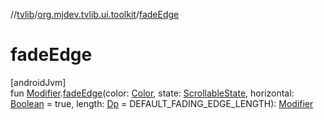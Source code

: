 //[tvlib](../../index.md)/[org.mjdev.tvlib.ui.toolkit](index.md)/[fadeEdge](fade-edge.md)

# fadeEdge

[androidJvm]\
fun [Modifier](https://developer.android.com/reference/kotlin/androidx/compose/ui/Modifier.html).[fadeEdge](fade-edge.md)(color: [Color](https://developer.android.com/reference/kotlin/androidx/compose/ui/graphics/Color.html), state: [ScrollableState](https://developer.android.com/reference/kotlin/androidx/compose/foundation/gestures/ScrollableState.html), horizontal: [Boolean](https://kotlinlang.org/api/latest/jvm/stdlib/kotlin/-boolean/index.html) = true, length: [Dp](https://developer.android.com/reference/kotlin/androidx/compose/ui/unit/Dp.html) = DEFAULT_FADING_EDGE_LENGTH): [Modifier](https://developer.android.com/reference/kotlin/androidx/compose/ui/Modifier.html)
